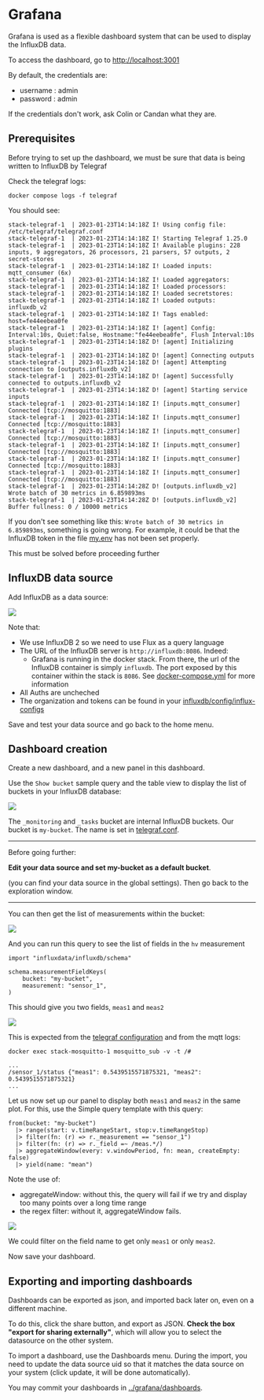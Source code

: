 # Grafana

Grafana is used as a flexible dashboard system that can be used to display 
the InfluxDB data.

To access the dashboard, go to [http://localhost:3001](http://localhost:3001)

By default, the credentials are:

* username : admin
* password : admin 

If the credentials don't work, ask Colin or Candan what they are. 

## Prerequisites

Before trying to set up the dashboard, we must be sure that data is being written
to InfluxDB by Telegraf

Check the telegraf logs:

```shell
docker compose logs -f telegraf
```

You should see: 

```shell
stack-telegraf-1  | 2023-01-23T14:14:18Z I! Using config file: /etc/telegraf/telegraf.conf
stack-telegraf-1  | 2023-01-23T14:14:18Z I! Starting Telegraf 1.25.0
stack-telegraf-1  | 2023-01-23T14:14:18Z I! Available plugins: 228 inputs, 9 aggregators, 26 processors, 21 parsers, 57 outputs, 2 secret-stores
stack-telegraf-1  | 2023-01-23T14:14:18Z I! Loaded inputs: mqtt_consumer (6x)
stack-telegraf-1  | 2023-01-23T14:14:18Z I! Loaded aggregators: 
stack-telegraf-1  | 2023-01-23T14:14:18Z I! Loaded processors: 
stack-telegraf-1  | 2023-01-23T14:14:18Z I! Loaded secretstores: 
stack-telegraf-1  | 2023-01-23T14:14:18Z I! Loaded outputs: influxdb_v2
stack-telegraf-1  | 2023-01-23T14:14:18Z I! Tags enabled: host=fe44eebea0fe
stack-telegraf-1  | 2023-01-23T14:14:18Z I! [agent] Config: Interval:10s, Quiet:false, Hostname:"fe44eebea0fe", Flush Interval:10s
stack-telegraf-1  | 2023-01-23T14:14:18Z D! [agent] Initializing plugins
stack-telegraf-1  | 2023-01-23T14:14:18Z D! [agent] Connecting outputs
stack-telegraf-1  | 2023-01-23T14:14:18Z D! [agent] Attempting connection to [outputs.influxdb_v2]
stack-telegraf-1  | 2023-01-23T14:14:18Z D! [agent] Successfully connected to outputs.influxdb_v2
stack-telegraf-1  | 2023-01-23T14:14:18Z D! [agent] Starting service inputs
stack-telegraf-1  | 2023-01-23T14:14:18Z I! [inputs.mqtt_consumer] Connected [tcp://mosquitto:1883]
stack-telegraf-1  | 2023-01-23T14:14:18Z I! [inputs.mqtt_consumer] Connected [tcp://mosquitto:1883]
stack-telegraf-1  | 2023-01-23T14:14:18Z I! [inputs.mqtt_consumer] Connected [tcp://mosquitto:1883]
stack-telegraf-1  | 2023-01-23T14:14:18Z I! [inputs.mqtt_consumer] Connected [tcp://mosquitto:1883]
stack-telegraf-1  | 2023-01-23T14:14:18Z I! [inputs.mqtt_consumer] Connected [tcp://mosquitto:1883]
stack-telegraf-1  | 2023-01-23T14:14:18Z I! [inputs.mqtt_consumer] Connected [tcp://mosquitto:1883]
stack-telegraf-1  | 2023-01-23T14:14:28Z D! [outputs.influxdb_v2] Wrote batch of 30 metrics in 6.859893ms
stack-telegraf-1  | 2023-01-23T14:14:28Z D! [outputs.influxdb_v2] Buffer fullness: 0 / 10000 metrics
```

If you don't see something like this: `Wrote batch of 30 metrics in 6.859893ms`, 
something is going wrong. For example, it could be that the InfluxDB token in the file 
[my.env](my.env) has not been set properly. 

This must be solved before proceeding further 

## InfluxDB data source

Add InfluxDB as a data source: 

![](images/grafana/influxdb_data_source.png)

Note that: 

* We use InfluxDB 2 so we need to use Flux as a query language
* The URL of the InfluxDB server is `http://influxdb:8086`. Indeed: 
  * Grafana is running in the docker stack. From there, the url of the InfluxDB 
container is simply `influxdb`. The port exposed by this container within the stack
is `8086`. See [docker-compose.yml](docker-compose.yml) for more information
* All Auths are uncheched
* The organization and tokens can be found in your [influxdb/config/influx-configs](influxdb/config/influx-configs)

Save and test your data source and go back to the home menu. 

## Dashboard creation 

Create a new dashboard, and a new panel in this dashboard.

Use the `Show bucket` sample query and the table view to display the list of 
buckets in your InfluxDB database: 

![](images/grafana/influxdb_show_buckets.png)

The `_monitoring` and `_tasks` bucket are internal InfluxDB buckets. 
Our bucket is `my-bucket`. The name is set in [telegraf.conf](telegraf/telegraf.conf).

---
Before going further: 

**Edit your data source and set my-bucket as a default bucket**.

(you can find your data source in the global settings). 
Then go back to the exploration window.

---

You can then get the list of measurements within the bucket: 

![](images/grafana/influxdb_measurements.png)

And you can run this query to see the list of fields in the `hv`
measurement

```flow js
import "influxdata/influxdb/schema"

schema.measurementFieldKeys(
    bucket: "my-bucket",
    measurement: "sensor_1",
)
```

This should give you two fields, `meas1` and `meas2`

![](images/grafana/influxdb_fields.png)

This is expected from the [telegraf configuration](telegraf/telegraf.conf) 
and from the mqtt logs: 

```shell
docker exec stack-mosquitto-1 mosquitto_sub -v -t /#
```

```shell
...
/sensor_1/status {"meas1": 0.5439515571875321, "meas2": 0.5439515571875321}
...
```

Let us now set up our panel to display both `meas1` and `meas2`
in the same plot. For this, use the Simple query template with this query: 

```shell
from(bucket: "my-bucket")
  |> range(start: v.timeRangeStart, stop:v.timeRangeStop)
  |> filter(fn: (r) => r._measurement == "sensor_1")
  |> filter(fn: (r) => r._field =~ /meas.*/)
  |> aggregateWindow(every: v.windowPeriod, fn: mean, createEmpty: false)
  |> yield(name: "mean")
```

Note the use of: 

* aggregateWindow: without this, the query will fail if we try and display
too many points over a long time range
* the regex filter: without it, aggregateWindow fails. 

![](images/grafana/panel.png)

We could filter on the field name to get only `meas1` or only `meas2`.

Now save your dashboard. 

## Exporting and importing dashboards

Dashboards can be exported as json, and imported back later on, 
even on a different machine. 

To do this, click the share button, and export as JSON.
**Check the box "export for sharing externally"**, 
which will allow you to select the datasource on the other system.

To import a dashboard, use the Dashboards menu. 
During the import, you need to update the data source uid so that it matches
the data source on your system (click update, it will be done automatically).

You may commit your dashboards in [../grafana/dashboards](../grafana/dashboards).

